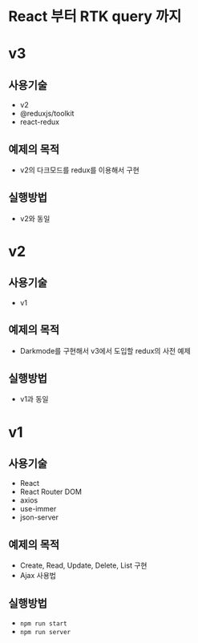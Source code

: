 # React 부터 RTK query 까지


# v3
## 사용기술
- v2
- @reduxjs/toolkit
- react-redux
## 예제의 목적
- v2의 다크모드를 redux를 이용해서 구현
## 실행방법 
- v2와 동일

# v2
## 사용기술
- v1
## 예제의 목적
- Darkmode를 구현해서 v3에서 도입할 redux의 사전 예제
## 실행방법 
- v1과 동일

# v1
## 사용기술
- React
- React Router DOM 
- axios
- use-immer
- json-server
## 예제의 목적
- Create, Read, Update, Delete, List 구현
- Ajax 사용법
## 실행방법 
- `npm run start`
- `npm run server`
